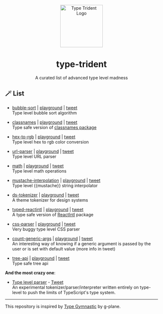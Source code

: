 <p align="center">
  <img src="https://res.cloudinary.com/anuraghazra/image/upload/v1653406945/ts-trident-logo_prpl4r.png" alt="Type Trident Logo" width="140px" />
  <h1 align="center">type-trident</h1>
  <p align="center">A curated list of advanced type level madness</p>
</p>

## :magic_wand: List

- [bubble-sort](./src/bubble-sort) | [playground](https://tsplay.dev/Ndo5vw) | [tweet](https://twitter.com/anuraghazru/status/1511776290487279616)  
  Type level bubble sort algorithm

- [classnames](./src/classnames/) | [playground](https://tsplay.dev/N7OnqN) | [tweet](https://twitter.com/anuraghazru/status/1401593199148244993)  
  Type safe version of [classnames package](https://www.npmjs.com/package/classnames)
- [hex-to-rgb](./src/hex-to-rgb/) | [playground](https://tsplay.dev/N9EvVN) | [tweet](https://twitter.com/anuraghazru/status/1464564132045152260)  
  Type level hex to rgb color conversion

- [url-parser](./src/url-parser/) | [playground](https://tsplay.dev/mMMAlm) | [tweet](https://twitter.com/anuraghazru/status/1467129993402609669)  
  Type level URL parser

- [math](./src/math/) | [playground](https://tsplay.dev/w65YeW) | [tweet](https://twitter.com/anuraghazru/status/1403756647240003588)    
  Type level math operations

- [mustache-interpolation](./src/mustache-interpolation/) | [playground](https://tsplay.dev/WPZXJN) | [tweet](https://twitter.com/anuraghazru/status/1311002040672219136)  
  Type level {{mustache}} string interpolator

- [ds-tokenizer](./src/ds-tokenizer/) | [playground](https://tsplay.dev/w8okdW) | [tweet](https://twitter.com/anuraghazru/status/1501969255696244736)  
  A theme tokenizer for design systems

- [typed-reactintl](./src/typed-reactintl/) | [playground](https://tsplay.dev/Nlv9GW) | [tweet](https://twitter.com/anuraghazru/status/1459207971838181377)  
  A type safe version of [ReactIntl](https://www.npmjs.com/package/react-intl) package
 
- [css-parser](./src/css-parser/) | [playground](https://tsplay.dev/wRRLQw) | [tweet](https://twitter.com/anuraghazru/status/1310634306092462080)  
  Very buggy type level CSS parser

- [count-generic-args](./src/count-generic-args/) | [playground](https://tsplay.dev/NVZjBN) | [tweet](https://twitter.com/anuraghazru/status/1405925522102657029)   
  An interesting way of knowing if a generic argument is passed by the user or is set with default value (more info in tweet)

- [tree-api](./src/tree-api/) | [playground](https://tsplay.dev/WoGBgW) | [tweet](https://twitter.com/anuraghazru/status/1383476150362542085)   
  Type safe tree api

**And the most crazy one**:

- [Type level parser](https://github.com/anuraghazra/typelevel-parser) - [Tweet](https://twitter.com/anuraghazru/status/1512092136841543682)  
  An experimental tokenizer/parser/interpreter written entirely on type-level to push the limits of TypeScript's type system.


-----

This repository is inspired by [Type Gymnastic](https://github.com/g-plane/type-gymnastics) by g-plane.